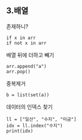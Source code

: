 
## 3.배열


존재하니?

```
if x in arr
if not x in arr
```


배열 뒤에 더하고 빼기

```
arr.append("a")
arr.pop()
```


중복제거

```
b = list(set(a))
```

데이터의 인덱스 찾기
```
ll = ["일산", "수지", "미금"]
idx = ll.index("수지")
print(idx)
```

